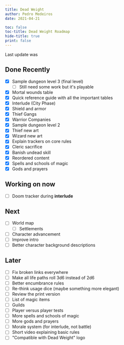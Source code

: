 ```yaml
---
title: Dead Weight
author: Pedro Medeiros
date: 2021-04-21

toc: false
toc-title: Dead Weight Roadmap
hide-title: true
print: false
---
```


Last update was <now>

## Done Recently
- [x] Sample dungeon level 3 (final level)
  - [ ] Still need some work but it's playable
- [x] Mortal wounds table
- [x] Quick reference guide with all the important tables
- [x] Interlude (City Phase)
- [x] Shield and armor
- [x] Thief Gangs
- [x] Warrior Companies
- [x] Sample dungeon level 2
- [x] Thief new art
- [x] Wizard new art
- [x] Explain trackers on core rules
- [x] Cleric sacrifice
- [x] Banish undead skill
- [x] Reordered content
- [x] Spells and schools of magic
- [x] Gods and prayers

## Working on now
- [ ] Doom tracker during **interlude**

## Next
- [ ] World map
  - [ ] Settlements
- [ ] Character advancement
- [ ] Improve intro
- [ ] Better character background descriptions

## Later
- [ ] Fix broken links everywhere
- [ ] Make all life paths roll 3d6 instead of 2d6
- [ ] Better encumbrance rules
- [ ] Re-think usage dice (maybe something more elegant)
- [ ] Review the print version
- [ ] List of magic items
- [ ] Guilds
- [ ] Player versus player tests
- [ ] More spells and schools of magic
- [ ] More gods and prayers
- [ ] Morale system (for interlude, not battle)
- [ ] Short video explaining basic rules
- [ ] "Compatible with Dead Weight" logo